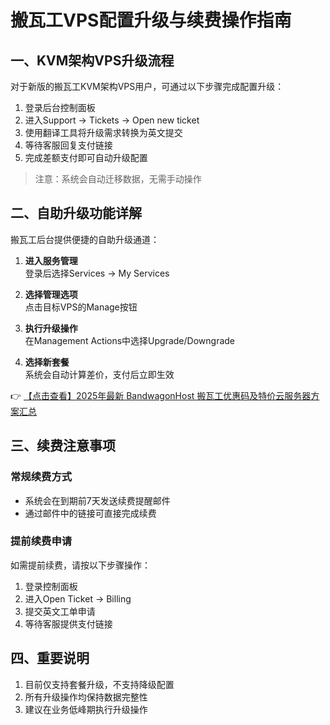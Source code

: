 # 搬瓦工VPS配置升级与续费操作指南

## 一、KVM架构VPS升级流程

对于新版的搬瓦工KVM架构VPS用户，可通过以下步骤完成配置升级：

1. 登录后台控制面板
2. 进入Support → Tickets → Open new ticket
3. 使用翻译工具将升级需求转换为英文提交
4. 等待客服回复支付链接
5. 完成差额支付即可自动升级配置

> 注意：系统会自动迁移数据，无需手动操作

## 二、自助升级功能详解

搬瓦工后台提供便捷的自助升级通道：

1. **进入服务管理**  
   登录后选择Services → My Services

2. **选择管理选项**  
   点击目标VPS的Manage按钮

3. **执行升级操作**  
   在Management Actions中选择Upgrade/Downgrade

4. **选择新套餐**  
   系统会自动计算差价，支付后立即生效

👉 [【点击查看】2025年最新 BandwagonHost 搬瓦工优惠码及特价云服务器方案汇总](https://bit.ly/banwagon)

## 三、续费注意事项

### 常规续费方式
- 系统会在到期前7天发送续费提醒邮件
- 通过邮件中的链接可直接完成续费

### 提前续费申请
如需提前续费，请按以下步骤操作：

1. 登录控制面板
2. 进入Open Ticket → Billing
3. 提交英文工单申请
4. 等待客服提供支付链接

## 四、重要说明
1. 目前仅支持套餐升级，不支持降级配置
2. 所有升级操作均保持数据完整性
3. 建议在业务低峰期执行升级操作